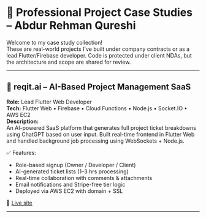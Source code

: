 # 🧩 Professional Project Case Studies – Abdur Rehman Qureshi

Welcome to my case study collection!  
These are real-world projects I've built under company contracts or as a lead Flutter/Firebase developer. Code is protected under client NDAs, but the architecture and scope are shared for review.

---

## 🔹 reqit.ai – AI-Based Project Management SaaS
**Role:** Lead Flutter Web Developer  
**Tech:** Flutter Web • Firebase • Cloud Functions • Node.js • Socket.IO • AWS EC2  
**Description:**  
An AI-powered SaaS platform that generates full project ticket breakdowns using ChatGPT based on user input. Built real-time frontend in Flutter Web and handled background job processing using WebSockets + Node.js.

✅ Features:  
- Role-based signup (Owner / Developer / Client)  
- AI-generated ticket lists (1–3 hrs processing)  
- Real-time collaboration with comments & attachments  
- Email notifications and Stripe-free tier logic  
- Deployed via AWS EC2 with domain + SSL

🔗 [Live site](https://reqit.ai)

---
